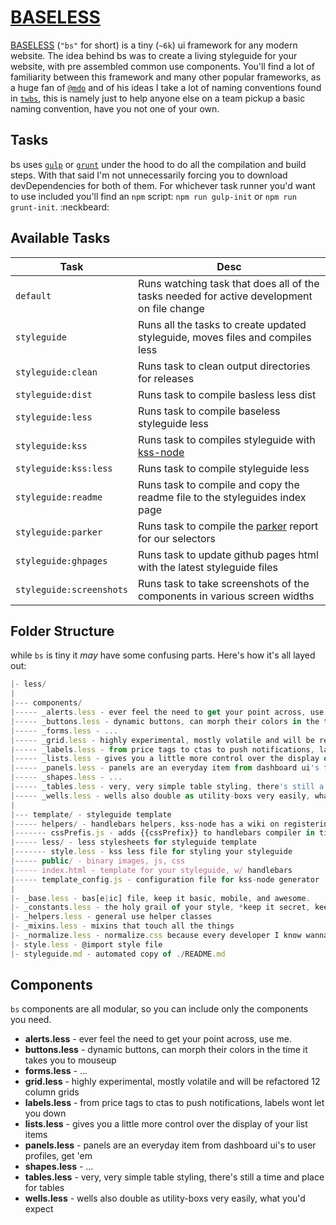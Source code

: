 # [BASELESS](http://dhigginbotham.github.io/baseless)
[BASELESS](https://github.com/dhigginbotham/baseless) (`"bs"` for short) is a tiny (`~6k`) ui framework for any modern website. The idea behind bs was to 
create a living styleguide for your website, with pre assembled common use components. You'll find a lot of familiarity between this framework and 
many other popular frameworks, as a huge fan of [`@mdo`](https://twitter.com/mdo) and of his ideas I take a lot of naming  conventions found in 
[`twbs`](https://github.com/twbs/bootstrap), this is namely just to help anyone else on a team pickup a basic naming convention, have you not one 
of your own.

## Tasks
bs uses [`gulp`](https://github.com/gulpjs/gulp) or [`grunt`](#) under the hood to do all the compilation and build steps. With that said I'm not unnecessarily forcing you to download devDependencies for both of them. For whichever
task runner you'd want to use included you'll find an `npm` script: `npm run gulp-init` or `npm run grunt-init`. :neckbeard:

## Available Tasks

| Task | Desc
| --- | --- |
| `default` | Runs watching task that does all of the tasks needed for active development on file change
| `styleguide` | Runs all the tasks to create updated styleguide, moves files and compiles less
| `styleguide:clean` | Runs task to clean output directories for releases
| `styleguide:dist` | Runs task to compile basless less dist
| `styleguide:less` | Runs task to compile baseless styleguide less
| `styleguide:kss` | Runs task to compiles styleguide with [kss-node](https://github.com/kss-node/kss-node)
| `styleguide:kss:less` | Runs task to compile styleguide less
| `styleguide:readme` | Runs task to compile and copy the readme file to the styleguides index page
| `styleguide:parker` | Runs task to compile the [parker](https://github.com/katiefenn/parker) report for our selectors
| `styleguide:ghpages` | Runs task to update github pages html with the latest styleguide files
| `styleguide:screenshots` | Runs task to take screenshots of the components in various screen widths

## Folder Structure
while `bs` is tiny it *may* have some confusing parts. Here's how it's all layed out:

```js
|- less/
|
|--- components/
|----- _alerts.less - ever feel the need to get your point across, use me.
|----- _buttons.less - dynamic buttons, can morph their colors in the time it takes you to mouseup
|----- _forms.less - ...
|----- _grid.less - highly experimental, mostly volatile and will be refactored 12 column grids
|----- _labels.less - from price tags to ctas to push notifications, labels wont let you down
|----- _lists.less - gives you a little more control over the display of your list items
|----- _panels.less - panels are an everyday item from dashboard ui's to user profiles, get 'em
|----- _shapes.less - ...
|----- _tables.less - very, very simple table styling, there's still a time and place for tables
|----- _wells.less - wells also double as utility-boxs very easily, what you'd expect
|
|--- template/ - styleguide template
|----- helpers/ - handlebars helpers, kss-node has a wiki on registeringHerlpers in kss
|------- cssPrefis.js - adds {{cssPrefix}} to handlebars compiler in time to compile the html
|----- less/ - less stylesheets for styleguide template
|------- style.less - kss less file for styling your styleguide
|----- public/ - binary images, js, css
|----- index.html - template for your styleguide, w/ handlebars
|----- template_config.js - configuration file for kss-node generator
|
|- _base.less - bas[e|ic] file, keep it basic, mobile, and awesome.
|- _constants.less - the holy grail of your style, *keep it secret, keep it safe*
|- _helpers.less - general use helper classes
|- _mixins.less - mixins that touch all the things
|- _normalize.less - normalize.css because every developer I know wanna reinvent wheels, <3
|- style.less - @import style file
|- styleguide.md - automated copy of ./README.md
```

##  Components
`bs` components are all modular, so you can include only the components you need.

  - **alerts.less** - ever feel the need to get your point across, use me.
  - **buttons.less** - dynamic buttons, can morph their colors in the time it takes you to mouseup
  - **forms.less** - ...
  - **grid.less** - highly experimental, mostly volatile and will be refactored 12 column grids
  - **labels.less** - from price tags to ctas to push notifications, labels wont let you down
  - **lists.less** - gives you a little more control over the display of your list items
  - **panels.less** - panels are an everyday item from dashboard ui's to user profiles, get 'em
  - **shapes.less** - ...
  - **tables.less** - very, very simple table styling, there's still a time and place for tables
  - **wells.less** - wells also double as utility-boxs very easily, what you'd expect